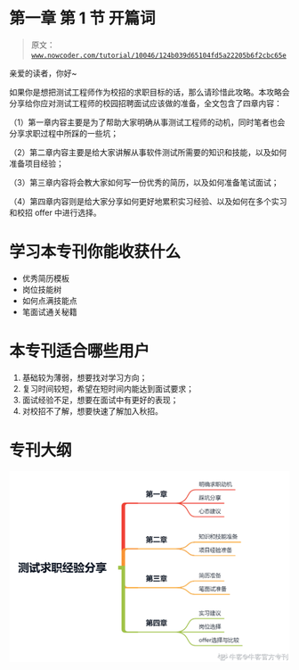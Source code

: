 # 第一章 第 1 节 开篇词

> 原文：[`www.nowcoder.com/tutorial/10046/124b039d65104fd5a22205b6f2cbc65e`](https://www.nowcoder.com/tutorial/10046/124b039d65104fd5a22205b6f2cbc65e)

亲爱的读者，你好~

如果你是想把测试工程师作为校招的求职目标的话，那么请珍惜此攻略。本攻略会分享给你应对测试工程师的校园招聘面试应该做的准备，全文包含了四章内容：

（1）第一章内容主要是为了帮助大家明确从事测试工程师的动机，同时笔者也会分享求职过程中所踩的一些坑；

（2）第二章内容主要是给大家讲解从事软件测试所需要的知识和技能，以及如何准备项目经验；

（3）第三章内容将会教大家如何写一份优秀的简历，以及如何准备笔试面试；

（4）第四章内容则是给大家分享如何更好地累积实习经验、以及如何在多个实习和校招 offer 中进行选择。

# 学习本专刊你能收获什么

*   优秀简历模板
*   岗位技能树
*   如何点满技能点
*   笔面试通关秘籍

# 本专刊适合哪些用户

1.  基础较为薄弱，想要找对学习方向；
2.  复习时间较短，希望在短时间内能达到面试要求；
3.  面试经验不足，想要在面试中有更好的表现；
4.  对校招不了解，想要快速了解加入秋招。

# 专刊大纲

![](img/5658b8c8343d8fb30c451ed7ace831c8.png)